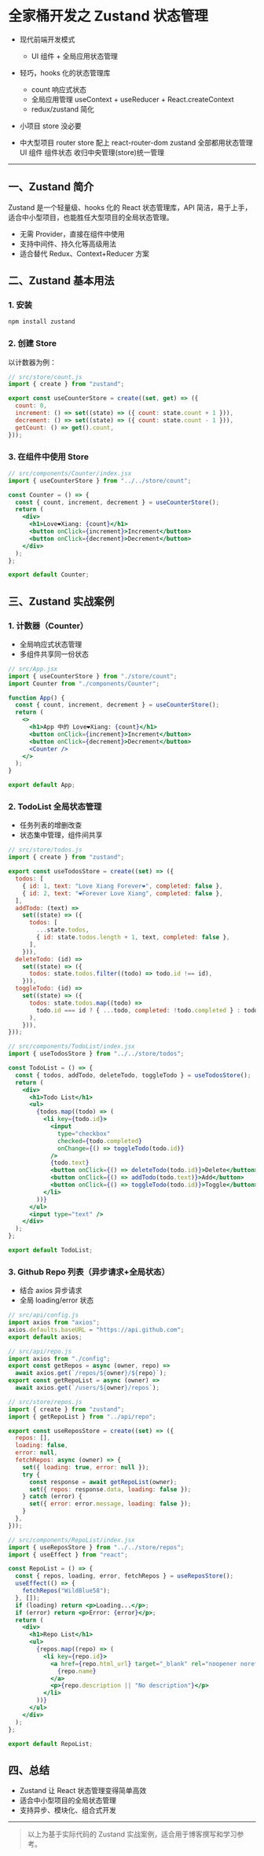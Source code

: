 # 全家桶开发之 Zustand 状态管理

- 现代前端开发模式
  - UI 组件 + 全局应用状态管理
- 轻巧，hooks 化的状态管理库

  - count 响应式状态
  - 全局应用管理
    useContext + useReducer + React.createContext
  - redux/zustand 简化

- 小项目 store 没必要
- 中大型项目 router store 配上
  react-router-dom
  zustand
  全部都用状态管理 UI 组件
  组件状态 收归中央管理(store)统一管理

---

## 一、Zustand 简介

Zustand 是一个轻量级、hooks 化的 React 状态管理库，API 简洁，易于上手，适合中小型项目，也能胜任大型项目的全局状态管理。

- 无需 Provider，直接在组件中使用
- 支持中间件、持久化等高级用法
- 适合替代 Redux、Context+Reducer 方案

## 二、Zustand 基本用法

### 1. 安装

```bash
npm install zustand
```

### 2. 创建 Store

以计数器为例：

```js
// src/store/count.js
import { create } from "zustand";

export const useCounterStore = create((set, get) => ({
  count: 0,
  increment: () => set((state) => ({ count: state.count + 1 })),
  decrement: () => set((state) => ({ count: state.count - 1 })),
  getCount: () => get().count,
}));
```

### 3. 在组件中使用 Store

```jsx
// src/components/Counter/index.jsx
import { useCounterStore } from "../../store/count";

const Counter = () => {
  const { count, increment, decrement } = useCounterStore();
  return (
    <div>
      <h1>Love❤️Xiang: {count}</h1>
      <button onClick={increment}>Increment</button>
      <button onClick={decrement}>Decrement</button>
    </div>
  );
};

export default Counter;
```

## 三、Zustand 实战案例

### 1. 计数器（Counter）

- 全局响应式状态管理
- 多组件共享同一份状态

```jsx
// src/App.jsx
import { useCounterStore } from "./store/count";
import Counter from "./components/Counter";

function App() {
  const { count, increment, decrement } = useCounterStore();
  return (
    <>
      <h1>App 中的 Love❤️Xiang: {count}</h1>
      <button onClick={increment}>Increment</button>
      <button onClick={decrement}>Decrement</button>
      <Counter />
    </>
  );
}

export default App;
```

### 2. TodoList 全局状态管理

- 任务列表的增删改查
- 状态集中管理，组件间共享

```js
// src/store/todos.js
import { create } from "zustand";

export const useTodosStore = create((set) => ({
  todos: [
    { id: 1, text: "Love Xiang Forever❤️", completed: false },
    { id: 2, text: "❤️Forever Love Xiang", completed: false },
  ],
  addTodo: (text) =>
    set((state) => ({
      todos: [
        ...state.todos,
        { id: state.todos.length + 1, text, completed: false },
      ],
    })),
  deleteTodo: (id) =>
    set((state) => ({
      todos: state.todos.filter((todo) => todo.id !== id),
    })),
  toggleTodo: (id) =>
    set((state) => ({
      todos: state.todos.map((todo) =>
        todo.id === id ? { ...todo, completed: !todo.completed } : todo
      ),
    })),
}));
```

```jsx
// src/components/TodoList/index.jsx
import { useTodosStore } from "../../store/todos";

const TodoList = () => {
  const { todos, addTodo, deleteTodo, toggleTodo } = useTodosStore();
  return (
    <div>
      <h1>Todo List</h1>
      <ul>
        {todos.map((todo) => (
          <li key={todo.id}>
            <input
              type="checkbox"
              checked={todo.completed}
              onChange={() => toggleTodo(todo.id)}
            />
            {todo.text}
            <button onClick={() => deleteTodo(todo.id)}>Delete</button>
            <button onClick={() => addTodo(todo.text)}>Add</button>
            <button onClick={() => toggleTodo(todo.id)}>Toggle</button>
          </li>
        ))}
      </ul>
      <input type="text" />
    </div>
  );
};

export default TodoList;
```

### 3. Github Repo 列表（异步请求+全局状态）

- 结合 axios 异步请求
- 全局 loading/error 状态

```js
// src/api/config.js
import axios from "axios";
axios.defaults.baseURL = "https://api.github.com";
export default axios;

// src/api/repo.js
import axios from "./config";
export const getRepos = async (owner, repo) =>
  await axios.get(`/repos/${owner}/${repo}`);
export const getRepoList = async (owner) =>
  await axios.get(`/users/${owner}/repos`);
```

```js
// src/store/repos.js
import { create } from "zustand";
import { getRepoList } from "../api/repo";

export const useReposStore = create((set) => ({
  repos: [],
  loading: false,
  error: null,
  fetchRepos: async (owner) => {
    set({ loading: true, error: null });
    try {
      const response = await getRepoList(owner);
      set({ repos: response.data, loading: false });
    } catch (error) {
      set({ error: error.message, loading: false });
    }
  },
}));
```

```jsx
// src/components/RepoList/index.jsx
import { useReposStore } from "../../store/repos";
import { useEffect } from "react";

const RepoList = () => {
  const { repos, loading, error, fetchRepos } = useReposStore();
  useEffect(() => {
    fetchRepos("WildBlue58");
  }, []);
  if (loading) return <p>Loading...</p>;
  if (error) return <p>Error: {error}</p>;
  return (
    <div>
      <h1>Repo List</h1>
      <ul>
        {repos.map((repo) => (
          <li key={repo.id}>
            <a href={repo.html_url} target="_blank" rel="noopener noreferrer">
              {repo.name}
            </a>
            <p>{repo.description || "No description"}</p>
          </li>
        ))}
      </ul>
    </div>
  );
};

export default RepoList;
```

## 四、总结

- Zustand 让 React 状态管理变得简单高效
- 适合中小型项目的全局状态管理
- 支持异步、模块化、组合式开发

---

> 以上为基于实际代码的 Zustand 实战案例，适合用于博客撰写和学习参考。
